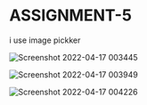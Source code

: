 # ASSIGNMENT-5
i use image pickker


![Screenshot 2022-04-17 003445](https://user-images.githubusercontent.com/101120105/163692248-44bccb07-f9ac-4ae3-bfeb-903519927132.png)


![Screenshot 2022-04-17 003949](https://user-images.githubusercontent.com/101120105/163692250-fd1880d0-47c6-44f9-99d0-c5820e1eb244.png)


![Screenshot 2022-04-17 004226](https://user-images.githubusercontent.com/101120105/163692252-72d83505-306a-46f1-b4ec-4453dfc4fdf5.png)

